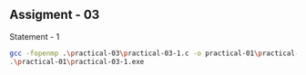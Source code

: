 ## Assigment - 03

Statement - 1
```bash
gcc -fopenmp .\practical-03\practical-03-1.c -o practical-01\practical-03-1
.\practical-01\practical-03-1.exe
```